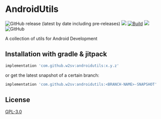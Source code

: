 # AndroidUtils

![GitHub release (latest by date including pre-releases)](https://img.shields.io/github/v/release/w2sv/AndroidUtils?include_prereleases)
[![](https://jitpack.io/v/w2sv/AndroidUtils.svg)](https://jitpack.io/#w2sv/AndroidUtils)
[![Build](https://github.com/w2sv/AndroidUtils/actions/workflows/workflow.yaml/badge.svg)](https://github.com/w2sv/AndroidUtils/actions/workflows/workflow.yaml)
[![](https://jitci.com/gh/w2sv/AndroidUtils/svg)](https://jitci.com/gh/w2sv/AndroidUtils)
![GitHub](https://img.shields.io/github/license/w2sv/AndroidUtils)

A collection of utils for Android Development 

## Installation with gradle & jitpack

```gradle
implementation 'com.github.w2sv:androidutils:x.y.z'
```
or get the latest snapshot of a certain branch:
```gradle
implementation 'com.github.w2sv:androidutils:<BRANCH-NAME>-SNAPSHOT'
```

## License

[GPL-3.0](https://github.com/w2sv/AndroidUtils/blob/main/LICENSE)
